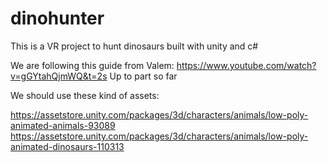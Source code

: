 # dinohunter
This is a VR project to hunt dinosaurs built with unity and c#

We are following this guide from Valem:
https://www.youtube.com/watch?v=gGYtahQjmWQ&t=2s
Up to part so far

We should use these kind of assets:

https://assetstore.unity.com/packages/3d/characters/animals/low-poly-animated-animals-93089
https://assetstore.unity.com/packages/3d/characters/animals/low-poly-animated-dinosaurs-110313
